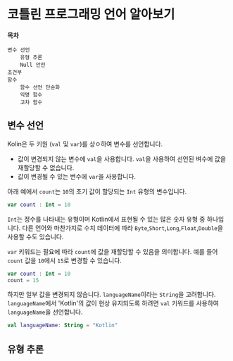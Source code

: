 # 코틀린 프로그래밍 언어 알아보기

**목차**
```
변수 선언
    유형 추론
    Null 안전
조건부
함수
    함수 선언 단순화
    익명 함수
    고차 함수
```

## 변수 선언
Kolin은 두 키원 (`val` 및 `var`)를 상ㅇ하여 변수를 선언합니다.
- 값이 변경되지 않는 변수에 `val`을 사용합니다. `val`을 사용하여 선언된 벼수에 값을 재할당할 수 없습니다.
- 값이 변경될 수 있는 변수에 `var`을 사용합니다.

아래 예에서 `count`는 `10`의 초기 값이 할당되는 `Int` 유형의 변수입니다.

```kotlin
var count : Int = 10
```

`Int`는 정수를 나타내는 유형이며 Kotlin에서 표현될 수 있는 많은 숫자 유형 중 하나입니다. 다른 언어와 마찬가지로 수치 데이터에 따라 `Byte`,`Short`,`Long`,`Float`,`Double`을 사용할 수도 있습니다.

`var` 키워드는 필요에 따라 `count`에 값을 재할당할 수 있음을 의미합니다. 예를 들어 `count` 값을 `10`에서 `15`로 변경할 수 있습니다.

```kotlin
var count : Int = 10
count = 15
```

하지만 일부 값을 변경되지 않습니다. `languageName`이라는 `String`을 고려합니다. `languageName`에서 'Kotlin'의 값이 현상 유지되도록 하려면 `val` 키워드를 사용하여 `languageName`을 선언합니다.

```kotlin
val languageName: String = "Kotlin"
```

**유형 추론**
---
